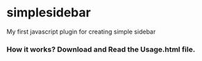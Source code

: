 # simplesidebar
My first javascript plugin for creating simple sidebar
<h3>How it works? Download and Read the Usage.html file.</h3>
